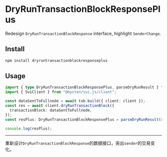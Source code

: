 # DryRunTransactionBlockResponsePlus

Redesign `DryRunTransactionBlockResponse` interface, highlight `SenderChange`.

## Install

```bash
npm install dryruntransactionblockresponseplus
```

## Usage

```typescript
import { type DryRunTransactionBlockResponsePlus, parseDryRunResult } from 'dryruntransactionblockresponseplus';
import { SuiClient } from "@mysten/sui.js/client";

const dataSentToFullnode = await txb.build({ client: client });
const res = await client.dryRunTransactionBlock({
  transactionBlock: dataSentToFullnode,
});
const resPlus: DryRunTransactionBlockResponsePlus = parseDryRunResult(res);

console.log(resPlus);
```

------

重新设计`DryRunTransactionBlockResponse`的数据接口，突出`sender`的交易变化。

